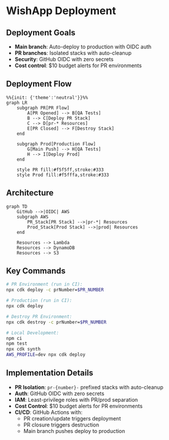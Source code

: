 # WishApp Deployment

## Deployment Goals
- **Main branch**: Auto-deploy to production with OIDC auth
- **PR branches**: Isolated stacks with auto-cleanup
- **Security**: GitHub OIDC with zero secrets
- **Cost control**: $10 budget alerts for PR environments

## Deployment Flow
```mermaid
%%{init: {'theme':'neutral'}}%%
graph LR
    subgraph PR[PR Flow]
        A[PR Opened] --> B[QA Tests]
        B --> C[Deploy PR Stack]
        C --> D[pr-* Resources]
        E[PR Closed] --> F[Destroy Stack]
    end
    
    subgraph Prod[Production Flow]
        G[Main Push] --> H[QA Tests]
        H --> I[Deploy Prod]
    end
    
    style PR fill:#f5f5ff,stroke:#333
    style Prod fill:#f5fffa,stroke:#333
```

## Architecture
```mermaid
graph TD
    GitHub -->|OIDC| AWS
    subgraph AWS
        PR_Stack[PR Stack] -->|pr-*| Resources
        Prod_Stack[Prod Stack] -->|prod| Resources
    end
    
    Resources --> Lambda
    Resources --> DynamoDB
    Resources --> S3
```

## Key Commands
```bash
# PR Environment (run in CI):
npx cdk deploy -c prNumber=$PR_NUMBER

# Production (run in CI):
npx cdk deploy

# Destroy PR Environment:
npx cdk destroy -c prNumber=$PR_NUMBER

# Local Development:
npm ci
npm test
npx cdk synth
AWS_PROFILE=dev npx cdk deploy
```

## Implementation Details
- **PR Isolation**: `pr-{number}-` prefixed stacks with auto-cleanup
- **Auth**: GitHub OIDC with zero secrets
- **IAM**: Least-privilege roles with PR/prod separation  
- **Cost Control**: $10 budget alerts for PR environments
- **CI/CD**: GitHub Actions with:
  - PR creation/update triggers deployment
  - PR closure triggers destruction
  - Main branch pushes deploy to production
